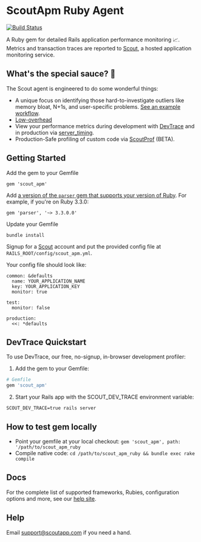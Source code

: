 # ScoutApm Ruby Agent

[![Build Status](https://github.com/scoutapp/scout_apm_ruby/actions/workflows/test.yml/badge.svg)](https://github.com/scoutapp/scout_apm_ruby/actions)

A Ruby gem for detailed Rails application performance monitoring 📈. Metrics and transaction traces are
reported to [Scout](https://scoutapp.com), a hosted application monitoring
service.

## What's the special sauce? 🤔

The Scout agent is engineered to do some wonderful things:

* A unique focus on identifying those hard-to-investigate outliers like memory bloat, N+1s, and user-specific problems. [See an example workflow](http://scoutapp.com/newrelic-alternative).
* [Low-overhead](http://blog.scoutapp.com/articles/2016/02/07/overhead-benchmarks-new-relic-vs-scout)
* View your performance metrics during development with [DevTrace](https://docs.scoutapm.com/#devtrace) and in production via [server_timing](https://github.com/scoutapp/ruby_server_timing).
* Production-Safe profiling of custom code via [ScoutProf](https://docs.scoutapm.com/#scoutprof) (BETA).

## Getting Started

Add the gem to your Gemfile

    gem 'scout_apm'

Add [a version of the `parser` gem that supports your version of Ruby](https://github.com/whitequark/parser?tab=readme-ov-file#backwards-compatibility). For example, if you're on Ruby 3.3.0:

    gem 'parser', '~> 3.3.0.0'

Update your Gemfile

    bundle install

Signup for a [Scout](https://scoutapm.com) account and put the provided
config file at `RAILS_ROOT/config/scout_apm.yml`.

Your config file should look like:

    common: &defaults
      name: YOUR_APPLICATION_NAME
      key: YOUR_APPLICATION_KEY
      monitor: true

    test:
      monitor: false

    production:
      <<: *defaults

## DevTrace Quickstart

To use DevTrace, our free, no-signup, in-browser development profiler:

1. Add the gem to your Gemfile:

```ruby
# Gemfile
gem 'scout_apm'
```

2. Start your Rails app with the SCOUT_DEV_TRACE environment variable:

```
SCOUT_DEV_TRACE=true rails server
```

## How to test gem locally

* Point your gemfile at your local checkout: `gem 'scout_apm', path: '/path/to/scout_apm_ruby`
* Compile native code: `cd /path/to/scout_apm_ruby && bundle exec rake compile`


## Docs

For the complete list of supported frameworks, Rubies, configuration options
and more, see our [help site](https://docs.scoutapm.com/).

## Help

Email support@scoutapp.com if you need a hand.
